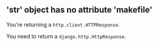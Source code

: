 

## 'str' object has no attribute 'makefile'

You're returning a `http.client.HTTPResponse`.

You need to return a `django.http.HttpResponse`.

